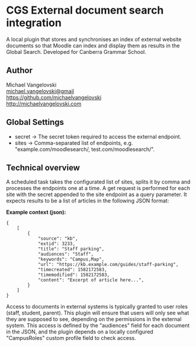 

# CGS External document search integration

A local plugin that stores and synchronises an index of external website documents so that Moodle can index and display them as results in the Global Search. Developed for Canberra Grammar School.

Author
--------
Michael Vangelovski<br/>
<michael.vangelovski@gmail><br/>
<https://github.com/michaelvangelovski><br/>
<http://michaelvangelovski.com>

## Global Settings
 - secret → The secret token required to access the external endpoint.
 - sites → Comma-separated list of endpoints, e.g. "example.com/moodlesearch/, test.com/moodlesearch/".

## Technical overview
A scheduled task takes the configurated list of sites, splits it by comma and processes the endpoints one at a time. A get request is performed for each site with the secret appended to the site endpoint as a query parameter. It expects results to be a list of articles in the following JSON format:

**Example context (json):**

    {
    	[
    		{
    			"source": "kb",
    			"extid": 3233,
    			"title": "Staff parking",
    			"audiences": "Staff",
    			"keywords": "Campus,Map",
    			"url": "https://kb.example.com/guides/staff-parking",
    			"timecreated": 1582172583,
    			"timemodified": 1582172583,
    			"content": "Excerpt of article here...",
    		}
    	]
    }

Access to documents in external systems is typically granted to user roles (staff, student, parent). This plugin will ensure that users will only see what they are supposed to see, depending on the permissions in the external system. This access is defined by the "audiences" field for each document in the JSON, and the plugin depends on a locally configured "CampusRoles" custom profile field to check access.